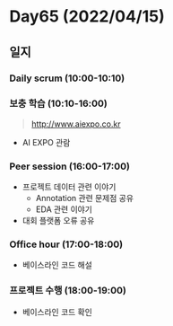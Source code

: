 # Day65 (2022/04/15)

## 일지

### Daily scrum (10:00-10:10)

### 보충 학습 (10:10-16:00)

> http://www.aiexpo.co.kr

  * AI EXPO 관람

### Peer session (16:00-17:00)

  * 프로젝트 데이터 관련 이야기
    * Annotation 관련 문제점 공유
    * EDA 관련 이야기
  * 대회 플랫폼 오류 공유

### Office hour (17:00-18:00)

  * 베이스라인 코드 해설

### 프로젝트 수행 (18:00-19:00)

  * 베이스라인 코드 확인
